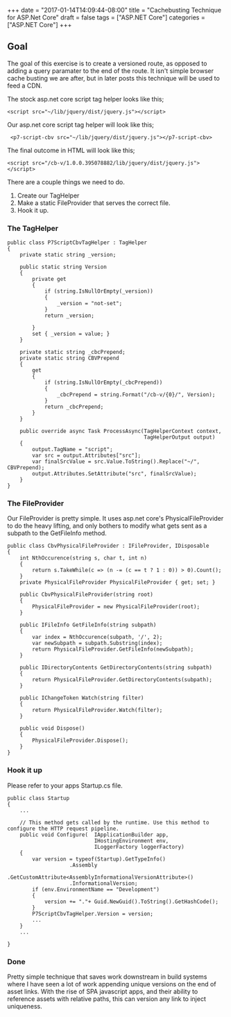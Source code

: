 +++
date = "2017-01-14T14:09:44-08:00"
title = "Cachebusting Technique for ASP.Net Core"
draft = false
tags = ["ASP.NET Core"]
categories = ["ASP.NET Core"]
+++

## Goal

The goal of this exercise is to create a versioned route, as opposed to adding a query paramater to the end of the route.
It isn't simple browser cache busting we are after, but in later posts this technique will be used to feed a CDN.

The stock asp.net core script tag helper looks like this;
```
<script src="~/lib/jquery/dist/jquery.js"></script>
```

Our asp.net core script tag helper will look like this;
```
 <p7-script-cbv src="~/lib/jquery/dist/jquery.js"></p7-script-cbv>
```

The final outcome in HTML will look like this;
```
<script src="/cb-v/1.0.0.395078882/lib/jquery/dist/jquery.js"></script>
```

There are a couple things we need to do.

1. Create our TagHelper
2. Make a static FileProvider that serves the correct file.
3. Hook it up.


### The TagHelper

```
public class P7ScriptCbvTagHelper : TagHelper
{
    private static string _version;

    public static string Version
    {
        private get
        {
            if (string.IsNullOrEmpty(_version))
            {
                _version = "not-set";
            }
            return _version;

        }
        set { _version = value; }
    }

    private static string _cbcPrepend;
    private static string CBVPrepend
    {
        get
        {
            if (string.IsNullOrEmpty(_cbcPrepend))
            {
                _cbcPrepend = string.Format("/cb-v/{0}/", Version);
            }
            return _cbcPrepend;
        }
    }

    public override async Task ProcessAsync(TagHelperContext context,
                                            TagHelperOutput output)
    {
        output.TagName = "script";
        var src = output.Attributes["src"];
        var finalSrcValue = src.Value.ToString().Replace("~/", CBVPrepend);
        output.Attributes.SetAttribute("src", finalSrcValue);
    }
}
```
### The FileProvider

Our FileProvider is pretty simple.  It uses asp.net core's PhysicalFileProvider to do the heavy lifting, and only bothers to modify what gets sent as a subpath to the GetFileInfo method.
```
public class CbvPhysicalFileProvider : IFileProvider, IDisposable
{
    int NthOccurence(string s, char t, int n)
    {
        return s.TakeWhile(c => (n -= (c == t ? 1 : 0)) > 0).Count();
    }
    private PhysicalFileProvider PhysicalFileProvider { get; set; }

    public CbvPhysicalFileProvider(string root)
    {
        PhysicalFileProvider = new PhysicalFileProvider(root);
    }

    public IFileInfo GetFileInfo(string subpath)
    {
        var index = NthOccurence(subpath, '/', 2);
        var newSubpath = subpath.Substring(index);
        return PhysicalFileProvider.GetFileInfo(newSubpath);
    }

    public IDirectoryContents GetDirectoryContents(string subpath)
    {
        return PhysicalFileProvider.GetDirectoryContents(subpath);
    }

    public IChangeToken Watch(string filter)
    {
        return PhysicalFileProvider.Watch(filter);
    }

    public void Dispose()
    {
        PhysicalFileProvider.Dispose();
    }
}
```
### Hook it up
Please refer to your apps Startup.cs file.

```
public class Startup
{
    ...

    // This method gets called by the runtime. Use this method to configure the HTTP request pipeline.
    public void Configure(  IApplicationBuilder app,
                            IHostingEnvironment env,
                            ILoggerFactory loggerFactory)
    {
        var version = typeof(Startup).GetTypeInfo()
                    .Assembly
                    .GetCustomAttribute<AssemblyInformationalVersionAttribute>()
                    .InformationalVersion;
        if (env.EnvironmentName == "Development")
        {
            version += "."+ Guid.NewGuid().ToString().GetHashCode();
        }
        P7ScriptCbvTagHelper.Version = version;
        ...
    }
    ...

}
```
### Done
Pretty simple technique that saves work downstream in build systems where I have seen a lot of work appending unique versions on the end of asset links.
With the rise of SPA javascript apps, and their ability to reference assets with relative paths, this can version any link to inject uniqueness.